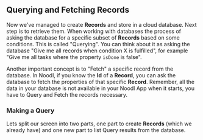 ## Querying and Fetching Records
Now we've managed to create **Records** and store in a cloud database. Next step is to retrieve them. When working with databases the process of asking the database for a specific subset of **Records** based on some conditions. This is called "Querying". You can think about it as asking the database "Give me all records when condition X is fulfilled", for example "Give me all tasks where the property `isDone` is false".

Another important concept is to "Fetch" a specific record from the database. In Noodl, if you know the **Id** of a **Record**, you can ask the database to fetch the properties of that specific **Record**. Remember, all the data in your database is not available in your Noodl App when it starts, you have to Query and Fetch the records necessary.

### Making a Query
Lets split our screen into two parts, one part to create **Records** (which we already have) and one new part to list Query results from the database.